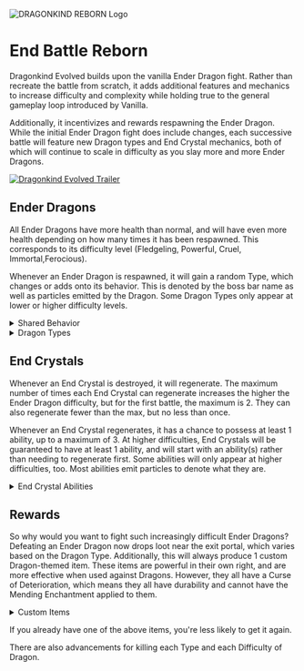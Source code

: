 ![DRAGONKIND REBORN Logo](https://cdn.modrinth.com/data/yo1bGdBx/images/d7e949cb1f9d6667bd471ddd8e6f8916856a81ae.png)

# End Battle Reborn
Dragonkind Evolved builds upon the vanilla Ender Dragon fight. Rather than recreate the battle from scratch, it adds additional features and mechanics to increase difficulty and complexity while holding true to the general gameplay loop introduced by Vanilla.

Additionally, it incentivizes and rewards respawning the Ender Dragon. While the initial Ender Dragon fight does include changes, each successive battle will feature new Dragon types and End Crystal mechanics, both of which will continue to scale in difficulty as you slay more and more Ender Dragons.

[![Dragonkind Evolved Trailer](https://markdown-videos-api.jorgenkh.no/url?url=https%3A%2F%2Fyoutu.be%2FuOOxQkdKQs0)](https://youtu.be/uOOxQkdKQs0)

## Ender Dragons
All Ender Dragons have more health than normal, and will have even more health depending on how many times it has been respawned. This corresponds to its difficulty level (Fledgeling, Powerful, Cruel, Immortal,Ferocious).

Whenever an Ender Dragon is respawned, it will gain a random Type, which changes or adds onto its behavior. This is denoted by the boss bar name as well as particles emitted by the Dragon. Some Dragon Types only appear at lower or higher difficulty levels.

<details>
  <summary>Shared Behavior</summary>
 
The Vanilla Ender Dragon has the following abilities at all times. When there are no more End Crystals left, all Dragon Types will begin to utilize these abilities in addition to their type-specific powers.

- **Summon End Rod Spikes.** These work similarly to Evoker Fangs, and are summoned when the Dragon is perching or preparing to perch, or as a last resort.
- **Ground all players.** This makes all players experience high gravity for 20 seconds, forcing them to (safely) land if flying with Elytra, and preventing them from taking off right away. If there aren't any flying players, it will try something else instead.
- **Summon Shulker Bullets.** This summons a ring of 12 Shulker Bullets around the Dragon, which will begin to target random players after a few moments. If there are already Shulker Bullets in the area, it will summon End Rod Spikes, instead.

</details>

<details>
  <summary>Dragon Types</summary>
  
**Zombified Dragon**
- Breath Clouds spread more and give Hunger + Nausea
- Periodically summons Zombie Servants
- Converts the ground to Mud as it flies
- Only appears at Fledgeling and Ferocious+ difficulty

**Warped Dragon**
- Slower flying speed
- Periodically teleports around the arena
- Perches more often
- Breath Clouds give Poison + Slowness
- Breath Clouds don't dissipate until the fight ends
- Only appears at Fledgeling and Ferocious+ difficulty

**Sculk Dragon**
- Breath Clouds give Darkness + Instant Damage
- Periodically attacks a player with a Sonic Boom attack
- Converts the ground to various Sculk blocks as it flies
- Only appears at Fledgeling, Powerful, and Ferocious+ difficulty

**Frost Dragon**
- Breath Clouds give extreme Slowness + Slow Falling
- Converts the ground to snow and ice as it flies
- Periodically summons igloos
  - They can appear either around the Exit Portal, around up to 3 random players, or around up to 3 random End Crystals
  - They break on their own after 15 seconds
  - When they break, players trapped inside, or directly outside, will be damaged.
- Only appears at Fledgeling, Powerful, and Ferocious+ difficulty

**Dragon Tyrant**
- Breath Clouds give Wither + Weakness
- Periodically summons Wither Skeleton Servants
- Converts the ground to Soul Sand and Soul Fires as it flies
- Only appears at Powerful, Cruel, and Ferocious+ difficulty

**Skeletal Dragon**
- Perches very often
- Periodically summons Skeleton Servants, but at the cost of its health
- Is Invulnerable while Skeleton Servants are alive
- Slowly regenerates health even if there are no more End Crystals
- Only appears at Powerful, Cruel, and Ferocious+ difficulty

**Blazing Dragon**
- Sets fires all along the ground beneath it
- Shoots fireballs more frequently
- Periodically summons Blaze Servants
- Only appears at Cruel+ difficulty

**Elder Dragon**
- Has Glowing
- Breath Clouds give Blindness + Instant Damage
- Periodically casts a random spell on up to 3 random players
	- Summons Vex Servants
	- Summons Evoker Fangs
	- Launch into the air
- Only appears at Cruel+ difficulty

**Dragon Wight**
- Silent, plays different ambient sound effects
- Much faster flying speed
- Shoots fireballs and charges at players more frequently
- Never perches
- Only appears at Immortal+ difficulty

**The Last Dragon**
- Only and always appears as the 20th Dragon (Immortal difficulty)
- Breath Clouds spread more and give Levitation + extreme Weakness
- Converts the ground to Amethyst blocks as it flies
- Frequently force-grounds flying players
- Frequently shoots Amethyst Shard projectiles at up to 5 random players
- You can still summon more Dragons after this one

**Beacon Dragon**
- Has Glowing
- Much slower flying speed when near the ground
- Breath clouds give Glowing + Instant Damage, and cause nearby Endermen to aggro at affected players
- Constantly projects a "beacon" particle beam
  - Alternates between three targets: ahead of the Dragon, directly beneath it, or directly at the nearest player
  - Deals minor but repeated damage to any players or mobs hit
  - Cannot continue through dragon-immune blocks
- Only appears at Ferocious+ difficulty
  
</details>

## End Crystals
Whenever an End Crystal is destroyed, it will regenerate. The maximum number of times each End Crystal can regenerate increases the higher the Ender Dragon difficulty, but for the first battle, the maximum is 2. They can also regenerate fewer than the max, but no less than once.

Whenever an End Crystal regenerates, it has a chance to possess at least 1 ability, up to a maximum of 3. At higher difficulties, End Crystals will be guaranteed to have at least 1 ability, and will start with an ability(s) rather than needing to regenerate first. Some abilities will only appear at higher difficulties, too. Most abilities emit particles to denote what they are.

<details>
  <summary>End Crystal Abilities</summary>
  
**Caged**
- Has a more secure cage around it

**Forcefield**
- Immune to projectiles

**Fiery**
- Burns players who get close

**Laser**
- Periodically shoots a laser at the closest player. Can be dodged by jumping

**Witch**
- Periodically gives a random neutral or negative effect to a player who doesn't have any effects
- Only appears at Powerful+ difficulty

**Anti-Grav**
- Players nearby the Obsidian Pillar get Levitation
- Only appears at Powerful+ difficulty

**Cursed**
- No particles. Destroying this crystal will damage the closest player quite a lot
- Only one Cursed Crystal can be present at a time
- Only appears at Cruel+ difficulty

**Launcher**
- Glows when charged. While charged, frequently shoots heat-seeking Eye of Ender projectiles at players flying within its airspace
- Only appears at Ferocious+ difficulty

**Portal**
- Periodically teleports up to 3 random players to the top of random towers
- Only one Portal Crystal can be present at a time
- Only appears at Ferocious+ difficulty
  
</details>


## Rewards
So why would you want to fight such increasingly difficult Ender Dragons? Defeating an Ender Dragon now drops loot near the exit portal, which varies based on the Dragon Type. Additionally, this will always produce 1 custom Dragon-themed item. These items are powerful in their own right, and are more effective when used against Dragons. However, they all have a Curse of Deterioration, which means they all have durability and cannot have the Mending Enchantment applied to them.

<details>
  <summary>Custom Items</summary>
  
**Dragonslayer Sword**
- Deals 15 damage
- When it hits a mob, has a wider and stronger form of Sweeping Edge
- More effective against Dragons

**Dragon-Sinew Crossbow**
- Arrows deal 15 damage
- Arrows hit End Crystals and Ender Dragons from a greater distance (8 blocks)
- More effective against Dragons
- Can't pierce Forcefield End Crystals

**Dragontooth Pickaxe**
- More effective when mining Obsidian
- When a block is mined, the next 3 blocks in a row also get mined. This uses durability.
- Respects Unbreaking, if applied

**Dragonhide Armor (4 separate pieces)**
- Each piece gives more Armor value than Netherite. A full set provides 25 total Armor.
- Each piece gives extra Hearts. A full set provides 10 total hearts.
- While wearing a full set, deals a more powerful Thorns-like effect to Dragons only
- While wearing the Dragonhide Sabatons (boots), you can hover over the void as long as there are no blocks beneath you. Useful for traversing the Outer End without Elytra.

**Dragonskull Shield**
- While blocking, causes Dragon breath clouds to instantly dissipate
- When this blocks a mob attack, knocks the mob back and deals them damage
- The above damage is more effective against Dragons

**Dragonscale Wings**
- Provides some Armor
- Gives 3 extra Hearts
- While flying, looking upwards gives a strong levitation effect

**Draconic Scepter**
- Right-click to launch a laser where you are looking, reaching up to 48 blocks away. It damages mobs near where it hits.
- The laser can pierce Forcefield End Crystals, and has a wider range to damage End Crystals and Dragons
- Right-click while Sneaking to charge up an area-of-effect spell around you, damaging nearby mobs when it finishes. This uses more durability than the laser.
- Both attacks are more effective against Dragons

**Dragon Eyes**
- Right click to equip as a helmet
- While wearing, hidden ores will be highlighted in the direction you're looking
- Slowly loses durability while wearing

**Dragonheart Anchor**
- Placeable block
- Once placed, sneak while near it to set your Recovery point
- If you are ever below two hearts, or are in the void, you are teleported to your Recovery point and healed slightly. Works no matter what dimension you're in
- Cannot save you from lethal damage
- Each Dragonheart Anchor can only be used 3 times before breaking
- Does not drop if broken by hand, even with Silk Touch
- Placing in a dimension other than the End causes it to explode
  
</details>

If you already have one of the above items, you're less likely to get it again.

There are also advancements for killing each Type and each Difficulty of Dragon.
